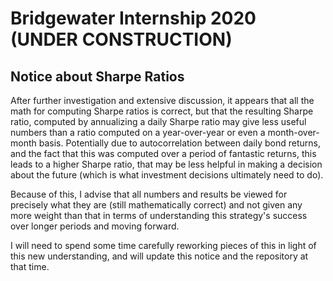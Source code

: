 Bridgewater Internship 2020 (UNDER CONSTRUCTION)
================================================

Notice about Sharpe Ratios
--------------------------

After further investigation and extensive discussion, it appears that all the math for computing Sharpe ratios is correct, but that the resulting Sharpe ratio, computed by annualizing a daily Sharpe ratio may give less useful numbers than a ratio computed on a year-over-year or even a month-over-month basis. Potentially due to autocorrelation between daily bond returns, and the fact that this was computed over a period of fantastic returns, this leads to a higher Sharpe ratio, that may be less helpful in making a decision about the future (which is what investment decisions ultimately need to do).

Because of this, I advise that all numbers and results be viewed for precisely what they are (still mathematically correct) and not given any more weight than that in terms of understanding this strategy's success over longer periods and moving forward.

I will need to spend some time carefully reworking pieces of this in light of this new understanding, and will update this notice and the repository at that time.
